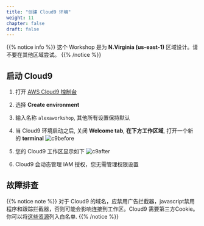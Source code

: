 ```yaml
---
title: "创建 Cloud9 环境"
weight: 11
chapter: false
draft: false
---
```


{{% notice info %}}
这个 Workshop 是为 **N.Virginia (us-east-1)** 区域设计。请不要在其他区域尝试。
{{% /notice %}}

## 启动 Cloud9
1. 打开 [AWS Cloud9 控制台](https://us-east-1.console.aws.amazon.com/cloud9/home/product?region=us-east-1#)

1. 选择 **Create environment**

1. 输入名称 `alexaworkshop`, 其他所有设置保持默认

1. 当 Cloud9 环境启动之后, 关闭 **Welcome tab**, **在下方工作区域**, 打开一个新的 **terminal**
    ![c9before](/images/getting-started/cloud9_welcome.png)

1. 您的 Cloud9 工作区显示如下
    ![c9after](/images/getting-started/cloud9after.png)

1. Cloud9 会动态管理 IAM 授权，您无需管理权限设置

## 故障排查
{{% notice note %}}
对于 Cloud9 的域名，应禁用广告拦截器，javascript禁用程序和跟踪拦截器，否则可能会影响连接到工作区。Cloud9 需要第三方Cookie。
你可以将[这些资源](https://docs.aws.amazon.com/cloud9/latest/user-guide/troubleshooting.html#troubleshooting-env-loading)列入白名单.
{{% /notice %}}